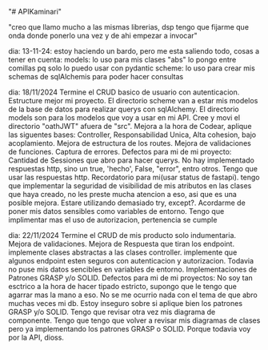 "# APIKaminari" 

"creo que llamo mucho a las mismas librerias, dsp tengo que fijarme que onda donde ponerlo una vez y de ahi empezar a invocar"


dia: 13-11-24:
    estoy haciendo un bardo, pero me esta saliendo todo, cosas a tener en cuenta:
        models: lo uso para mis clases "abs" lo pongo entre comillas pq solo lo puedo usar con pydantic
        scheme: lo uso para crear mis schemas de sqlAlchemis para poder hacer consultas

dia: 18/11/2024
    Termine el CRUD basico de usuario con autenticacion.
    Estructure mejor mi proyecto.
    El directorio scheme van a estar mis modelos de la base de datos para realizar querys con sqlAlchemy.
    El directorio models son para los modelos que voy a usar en mi API.
    Cree y movi el directorio "oathJWT" afuera de "src".
    Mejora a la hora de Codear, aplique las siguentes bases: Controller, Responsabilidad Unica, Alta cohesion, bajo acoplamiento.
    Mejora de estructura de los routes.
    Mejora de validaciones de funciones.
    Captura de errores.
    Defectos para mi de mi proyecto:
        Cantidad de Sessiones que abro para hacer querys.
        No hay implementado respuestas http, sino un true, 'hecho', False, "error", entro otros. Tengo que usar las respuestas http. Recordatorio para mi(usar status de fastapi).
        tengo que implementar la seguridad de visibilidad de mis atributos en las clases que haya creado, no les preste mucha atencion a eso, asi que es una posible mejora.
        Estare utilizando demasiado try, except?.
        Acordarme de poner mis datos sensibles como variables de entorno.
        Tengo que implimentar mas el uso de autorizacion, pertenencia se cumple


dia: 22/11/2024
    Termine el CRUD de mis producto solo indumentaria.
    Mejora de validaciones.
    Mejora de Respuesta que tiran los endpoint.
    implemente clases abstractas a las clases controller.
    implemente que algunos endpoint esten seguros con autenticacion y autorizacion.
    Todavia no puse mis datos sencibles en variables de entorno.
    Implementaciones de Patrones GRASP y/o SOLID.
    Defectos para mi de mi proyectos:
        No soy tan esctrico a la hora de hacer tipado estricto, supongo que le tengo que agarrar mas la mano a eso.
        No se me ocurrio nada con el tema de que abro muchas veces mi db.
        Estoy inseguro sobre si aplique bien los patrones GRASP y/o SOLID.
        Tengo que revisar otra vez mis diagrama de componente.
        Tengo que tengo que volver a revisar mis diagramas de clases pero ya implementando los patrones GRASP o SOLID.
        Porque todavia voy por la API, dioss.

